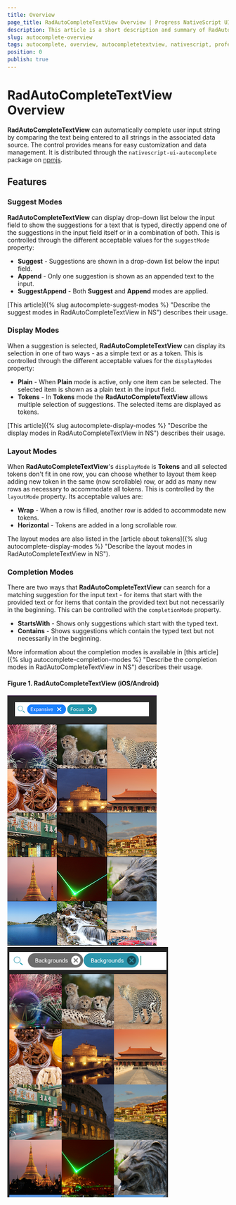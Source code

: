 ```yaml
---
title: Overview
page_title: RadAutoCompleteTextView Overview | Progress NativeScript UI Documentation
description: This article is a short description and summary of RadAutoCompleteTextView's features.
slug: autocomplete-overview
tags: autocomplete, overview, autocompletetextview, nativescript, professional, ui, radautocompletetextview
position: 0
publish: true
---
```


# RadAutoCompleteTextView Overview

**RadAutoCompleteTextView** can automatically complete user input string by comparing the text being entered to all strings in the associated data source. The control provides means for easy customization and data management. It is distributed through the `nativescript-ui-autocomplete` package on [npmjs](https://www.npmjs.com/package/nativescript-ui-autocomplete).

## Features
### Suggest Modes
**RadAutoCompleteTextView** can display drop-down list below the input field to show the suggestions for a text that is typed, directly append one of the suggestions in the input field itself or in a combination of both. This is controlled through the different acceptable values for the `suggestMode` property:

- **Suggest** - Suggestions are shown in a drop-down list below the input field.
- **Append** - Only one suggestion is shown as an appended text to the input. 
- **SuggestAppend** - Both **Suggest** and **Append** modes are applied.

[This article]({% slug autocomplete-suggest-modes %} "Describe the suggest modes in RadAutoCompleteTextView in NS") describes their usage.

### Display Modes
When a suggestion is selected, **RadAutoCompleteTextView** can display its selection in one of two ways - as a simple text or as a token. This is controlled through the different acceptable values for the `displayModes` property:

- **Plain** - When **Plain** mode is active, only one item can be selected. The selected item is shown as a plain text in the input field.
- **Tokens** - In **Tokens** mode the **RadAutoCompleteTextView** allows multiple selection of suggestions. The selected items are displayed as tokens.

[This article]({% slug autocomplete-display-modes %} "Describe the display modes in RadAutoCompleteTextView in NS") describes their usage.

### Layout Modes
When **RadAutoCompleteTextView**'s `displayMode` is **Tokens** and all selected tokens don't fit in one row, you can choose whether to layout them keep adding new token in the same (now scrollable) row, or add as many new rows as necessary to accommodate all tokens. This is controlled by the `layoutMode` property. Its acceptable values are:

- **Wrap** - When a row is filled, another row is added to accommodate new tokens.
- **Horizontal** - Tokens are added in a long scrollable row.

The layout modes are also listed in the [article about tokens]({% slug autocomplete-display-modes %} "Describe the layout modes in RadAutoCompleteTextView in NS").

### Completion Modes
There are two ways that **RadAutoCompleteTextView** can search for a matching suggestion for the input text - for items that start with the provided text or for items that contain the provided text but not necessarily in the beginning. This can be controlled with the `completionMode` property.

- **StartsWith** - Shows only suggestions which start with the typed text.
- **Contains** - Shows suggestions which contain the typed text but not necessarily in the beginning.

More information about the completion modes is available in [this article]({% slug autocomplete-completion-modes %} "Describe the completion modes in RadAutoCompleteTextView in NS") describes their usage.

#### Figure 1. RadAutoCompleteTextView (iOS/Android)
![RadAutoCompleteTextView: Overview](../../img/ns_ui/autocomplete-overview-ios.png "RadAutoCompleteTextView in iOS") ![RadAutoCompleteTextView: Overview](../../img/ns_ui/autocomplete-overview-android.png "RadAutoCompleteTextView in Android") 

